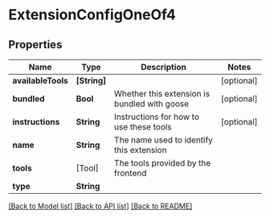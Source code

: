 # ExtensionConfigOneOf4

## Properties
Name | Type | Description | Notes
------------ | ------------- | ------------- | -------------
**availableTools** | **[String]** |  | [optional] 
**bundled** | **Bool** | Whether this extension is bundled with goose | [optional] 
**instructions** | **String** | Instructions for how to use these tools | [optional] 
**name** | **String** | The name used to identify this extension | 
**tools** | [Tool] | The tools provided by the frontend | 
**type** | **String** |  | 

[[Back to Model list]](../README.md#documentation-for-models) [[Back to API list]](../README.md#documentation-for-api-endpoints) [[Back to README]](../README.md)



